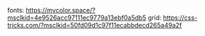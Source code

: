 fonts:
https://mycolor.space/?msclkid=4e9526acc97111ec9779a13ebf0a5db5
grid:
https://css-tricks.com/?msclkid=50fd09d1c97f11ecabbdecd265a49a2f